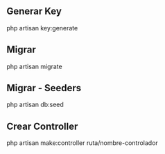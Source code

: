 ## Generar Key
php artisan key:generate

## Migrar
php artisan migrate

## Migrar - Seeders
php artisan db:seed

## Crear Controller
php artisan make:controller ruta/nombre-controlador
